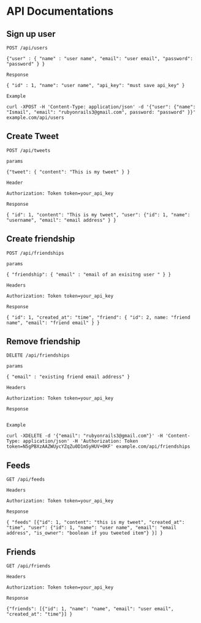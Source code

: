 # API Documentations

## Sign up user

	POST /api/users 
	
	{"user" : { "name" : "user name", "email": "user email", "password": "password" } }
	
	Response
	
	{ "id" : 1, "name": "user name", "api_key": "must save api_key" }
	
	Example
	
	curl -XPOST -H 'Content-Type: application/json' -d '{"user": {"name": "Ismail", "email": "rubyonrails3@gmail.com", password: "password" }}' example.com/api/users 
	
	
## Create Tweet

	POST /api/tweets 
	
	params
	
	{"tweet": { "content": "This is my tweet" } }
	
	Header
	
	Authorization: Token token=your_api_key
	
	Response
	
	{ "id": 1, "content": "This is my tweet", "user": {"id": 1, "name": "username", "email": "email address" } }
	
	
## Create friendship

	POST /api/friendships
	
	params
	
	{ "friendship": { "email" : "email of an exisitng user " } }
	
	Headers
	
	Authorization: Token token=your_api_key
	
	Response
	
	{ "id": 1, "created_at": "time", "friend": { "id": 2, name: "friend name", "email": "friend email" } }
	
	
## Remove friendship

	DELETE /api/friendships
	
	params
	
	{ "email" : "existing friend email address" }
	
	Headers
	
	Authorization: Token token=your_api_key
	
	Response
	
	
	Example
	
	curl -XDELETE -d '{"email": "rubyonrails3@gmail.com"}' -H 'Content-Type: application/json' -H 'Authorization: Token token=N5gPBXzAAZWUycYZqZu0D1m5yHUV+0KF' example.com/api/friendships 
	

## Feeds
	
	GET /api/feeds
	
	Headers
	
	Authorization: Token token=your_api_key

	Response
	
	{ "feeds" [{"id": 1, "content": "this is my tweet", "created_at": "time", "user": {"id": 1, "name": "user name", "email": "email address", "is_owner": "boolean if you tweeted item"} }] }
	
## Friends

	GET /api/friends
	
	Headers 
	
	Authorization: Token token=your_api_key
	
	Response
	
	{"friends": [{"id": 1, "name": "name", "email": "user email", "created_at": "time"}] }
	

